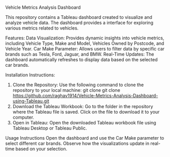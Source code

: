Vehicle Metrics Analysis Dashboard

This repository contains a Tableau dashboard created to visualize and analyze vehicle data. The dashboard provides a interface for exploring various metrics related to vehicles.

Features:
Data Visualization: Provides dynamic insights into vehicle metrics, including Vehicle Type, Make and Model, Vehicles Owned by Postcode, and Vehicle Year.
Car Make Parameter: Allows users to filter data by specific car brands such as Tesla, Ford, Jaguar, and BMW.
Real-Time Updates: The dashboard automatically refreshes to display data based on the selected car brands.

Installation Instructions:
1. Clone the Repository: Use the following command to clone the repository to your local machine:
   git clone git clone https://github.com/raghav1914/Vehicle-Metrics-Analysis-Dashboard-using-Tableau.git
2. Download the Tableau Workbook: Go to the folder in the repository where the Tableau file is saved. Click on the file to download it to your computer.
3. Open in Tableau: Open the downloaded Tableau workbook file using Tableau Desktop or Tableau Public.

Usage Instructions
Open the dashboard and use the Car Make parameter to select different car brands.
Observe how the visualizations update in real-time based on your selection.
